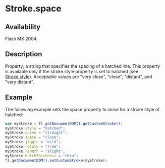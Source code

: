 # Stroke.space

## Availability

Flash MX 2004.

## Description

Property; a string that specifies the spacing of a hatched line. This property is available only if the stroke.style property is set to hatched (see [Stroke.style](../Stroke_object/Stroke20.md)). Acceptable values are "very close", "close", "distant", and "very distant".

## Example

The following example sets the space property to close for a stroke style of hatched:

```javascript
var myStroke = fl.getDocumentDOM().getCustomStroke();
myStroke.style = "hatched";
myStroke.curve = "straight";
myStroke.space = "close";
myStroke.jiggle = "wild";
myStroke.rotate = "free";
myStroke.length = "slight";
myStroke.hatchThickness = "thin";
fl.getDocumentDOM().setCustomStroke(myStroke);
```
